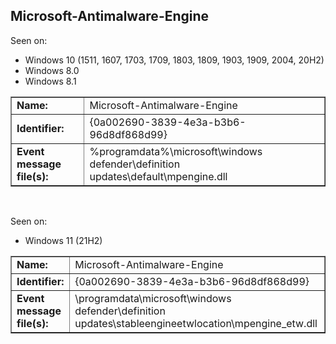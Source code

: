 ## Microsoft-Antimalware-Engine

Seen on:
* Windows 10 (1511, 1607, 1703, 1709, 1803, 1809, 1903, 1909, 2004, 20H2)
* Windows 8.0
* Windows 8.1

<table border="1" class="docutils">
  <tbody>
    <tr>
      <td><b>Name:</b></td>
      <td>Microsoft-Antimalware-Engine</td>
    </tr>
    <tr>
      <td><b>Identifier:</b></td>
      <td>{0a002690-3839-4e3a-b3b6-96d8df868d99}</td>
    </tr>
    <tr>
      <td><b>Event message file(s):</b></td>
      <td>%programdata%\microsoft\windows defender\definition updates\default\mpengine.dll</td>
    </tr>
  </tbody>
</table>

&nbsp;

Seen on:
* Windows 11 (21H2)

<table border="1" class="docutils">
  <tbody>
    <tr>
      <td><b>Name:</b></td>
      <td>Microsoft-Antimalware-Engine</td>
    </tr>
    <tr>
      <td><b>Identifier:</b></td>
      <td>{0a002690-3839-4e3a-b3b6-96d8df868d99}</td>
    </tr>
    <tr>
      <td><b>Event message file(s):</b></td>
      <td>\programdata\microsoft\windows defender\definition updates\stableengineetwlocation\mpengine_etw.dll</td>
    </tr>
  </tbody>
</table>

&nbsp;


